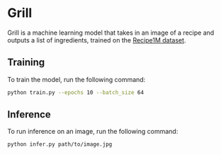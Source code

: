 # Grill

Grill is a machine learning model that takes in an image of a recipe and outputs a list of ingredients, trained on the [Recipe1M dataset](http://pic2recipe.csail.mit.edu/).

## Training

To train the model, run the following command:

```bash
python train.py --epochs 10 --batch_size 64
```

## Inference

To run inference on an image, run the following command:

```bash
python infer.py path/to/image.jpg
```

